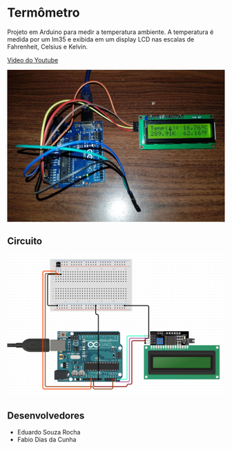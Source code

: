 # Termômetro
Projeto em Arduino para medir a temperatura ambiente.
A temperatura é medida por um lm35 e exibida em um display LCD nas escalas de Fahrenheit, Celsius e Kelvin.

[Video do Youtube](https://www.youtube.com/)

![Imagem](Circuito.jpg)

## Circuito

![Circuito](Imagem.png)

## Desenvolvedores
- Eduardo Souza Rocha
- Fabio Dias da Cunha
